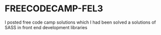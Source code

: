 # FREECODECAMP-FEL3
I posted free code camp solutions which I had been solved a solutions of SASS in front end development libraries
